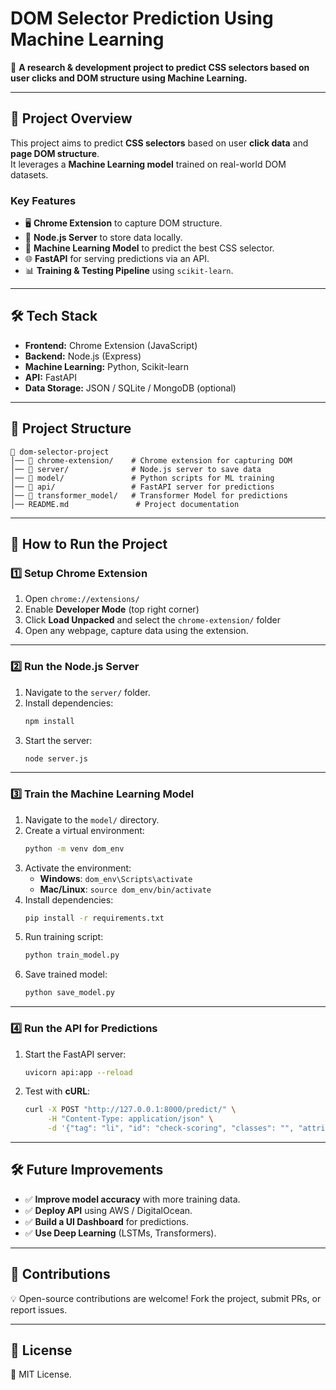 # DOM Selector Prediction Using Machine Learning
🚀 **A research & development project to predict CSS selectors based on user clicks and DOM structure using Machine Learning.**

---

## 📌 Project Overview
This project aims to predict **CSS selectors** based on user **click data** and **page DOM structure**.  
It leverages a **Machine Learning model** trained on real-world DOM datasets.

### Key Features
- 🖥️ **Chrome Extension** to capture DOM structure.
- 📡 **Node.js Server** to store data locally.
- 🤖 **Machine Learning Model** to predict the best CSS selector.
- 🌐 **FastAPI** for serving predictions via an API.
- 📊 **Training & Testing Pipeline** using `scikit-learn`.

---

## 🛠️ Tech Stack
- **Frontend:** Chrome Extension (JavaScript)
- **Backend:** Node.js (Express)
- **Machine Learning:** Python, Scikit-learn
- **API:** FastAPI
- **Data Storage:** JSON / SQLite / MongoDB (optional)

---

## 📂 Project Structure
```
📂 dom-selector-project
│── 📂 chrome-extension/    # Chrome extension for capturing DOM
│── 📂 server/              # Node.js server to save data
│── 📂 model/               # Python scripts for ML training
│── 📂 api/                 # FastAPI server for predictions
│── 📂 transformer_model/   # Transformer Model for predictions
│── README.md               # Project documentation
```

---

## 🚀 How to Run the Project
### 1️⃣ Setup Chrome Extension
1. Open `chrome://extensions/`
2. Enable **Developer Mode** (top right corner)
3. Click **Load Unpacked** and select the `chrome-extension/` folder
4. Open any webpage, capture data using the extension.

---

### 2️⃣ Run the Node.js Server
1. Navigate to the `server/` folder.
2. Install dependencies:
   ```sh
   npm install
   ```
3. Start the server:
   ```sh
   node server.js
   ```

---

### 3️⃣ Train the Machine Learning Model
1. Navigate to the `model/` directory.
2. Create a virtual environment:
   ```sh
   python -m venv dom_env
   ```
3. Activate the environment:
   - **Windows**: `dom_env\Scripts\activate`
   - **Mac/Linux**: `source dom_env/bin/activate`
4. Install dependencies:
   ```sh
   pip install -r requirements.txt
   ```
5. Run training script:
   ```sh
   python train_model.py
   ```
6. Save trained model:
   ```sh
   python save_model.py
   ```

---

### 4️⃣ Run the API for Predictions
1. Start the FastAPI server:
   ```sh
   uvicorn api:app --reload
   ```
2. Test with **cURL**:
   ```sh
   curl -X POST "http://127.0.0.1:8000/predict/" \
        -H "Content-Type: application/json" \
        -d '{"tag": "li", "id": "check-scoring", "classes": "", "attributes": "[{\"name\": \"class\", \"value\": \"reference internal\"}, {\"name\": \"href\", \"value\": \"sklearn.gaussian_process.kernels.WhiteKernel.html\"}]", "bounding_x": -413.5, "bounding_y": -5.3125, "bounding_width": 215.33334350585938, "bounding_height": 37.04166793823242}'
   ```

---

## 🛠️ Future Improvements
- ✅ **Improve model accuracy** with more training data.
- ✅ **Deploy API** using AWS / DigitalOcean.
- ✅ **Build a UI Dashboard** for predictions.
- ✅ **Use Deep Learning** (LSTMs, Transformers).

---

## 🤝 Contributions
💡 Open-source contributions are welcome! Fork the project, submit PRs, or report issues.

---

## 📜 License
📝 MIT License.
